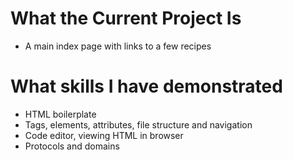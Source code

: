 <!-- Write a brief introduction describing what the current project is and what skills you will have demonstrated once you have completed it. -->

# What the Current Project Is
  * A main index page with links to a few recipes

# What skills I have demonstrated
  * HTML boilerplate
  * Tags, elements, attributes, file structure and navigation
  * Code editor, viewing HTML in browser
  * Protocols and domains 